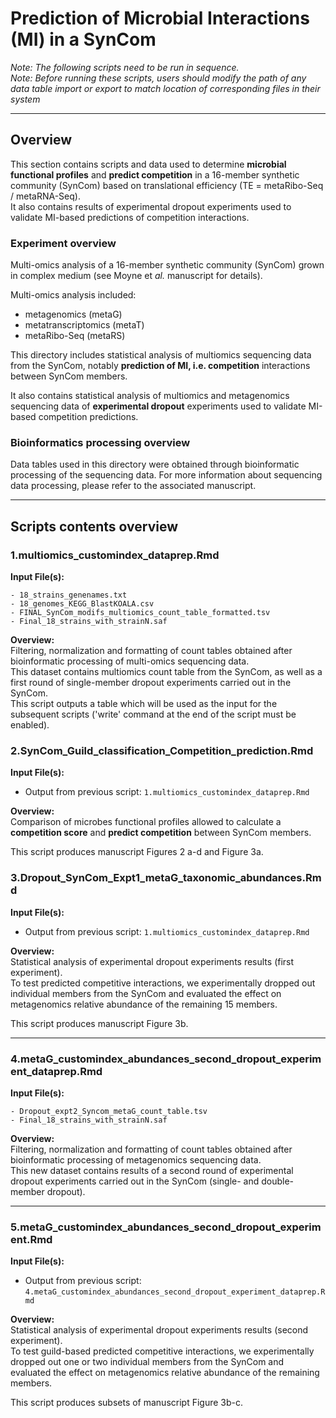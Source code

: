 # Prediction of Microbial Interactions (MI) in a SynCom

_Note: The following scripts need to be run in sequence._  
_Note: Before running these scripts, users should modify the path of any data table import or export to match location of corresponding files in their system_ 

*** 

## Overview

This section contains scripts and data used to determine __microbial functional profiles__ and __predict competition__ in a 16-member synthetic community (SynCom) based on translational efficiency (TE = metaRibo-Seq / metaRNA-Seq).  
It also contains results of experimental dropout experiments used to validate MI-based predictions of competition interactions.  

### Experiment overview  

Multi-omics analysis of a 16-member synthetic community (SynCom) grown in complex medium (see Moyne et _al._ manuscript for details).  

Multi-omics analysis included:  
- metagenomics (metaG)  
- metatranscriptomics (metaT)  
- metaRibo-Seq (metaRS)  

This directory includes statistical analysis of multiomics sequencing data from the SynCom, notably  __prediction of MI, i.e. competition__ interactions between SynCom members.  

It also contains statistical analysis of multiomics and metagenomics sequencing data of __experimental dropout__ experiments used to validate MI-based competition predictions.  

### Bioinformatics processing overview  

Data tables used in this directory were obtained through bioinformatic processing of the sequencing data. For more information about sequencing data processing, please refer to the associated manuscript. 

***

## Scripts contents overview

### 1.multiomics_customindex_dataprep.Rmd  

__Input File(s):__  
```
- 18_strains_genenames.txt  
- 18_genomes_KEGG_BlastKOALA.csv  
- FINAL_SynCom_modifs_multiomics_count_table_formatted.tsv  
- Final_18_strains_with_strainN.saf  
```

__Overview:__  
Filtering, normalization and formatting of count tables obtained after bioinformatic processing of multi-omics sequencing data.  
This dataset contains multiomics count table from the SynCom, as well as a first round of single-member dropout experiments carried out in the SynCom.  
This script outputs a table which will be used as the input for the subsequent scripts ('write' command at the end of the script must be enabled).  


### 2.SynCom_Guild_classification_Competition_prediction.Rmd 

__Input File(s):__  
- Output from previous script: ```1.multiomics_customindex_dataprep.Rmd```

__Overview:__  
Comparison of microbes functional profiles allowed to calculate a __competition score__ and __predict competition__ between SynCom members.  

This script produces manuscript Figures 2 a-d and Figure 3a. 


### 3.Dropout_SynCom_Expt1_metaG_taxonomic_abundances.Rmd

__Input File(s):__ 
- Output from previous script: ```1.multiomics_customindex_dataprep.Rmd```

__Overview:__  
Statistical analysis of experimental dropout experiments results (first experiment).  
To test predicted competitive interactions, we experimentally dropped out individual members from the SynCom and evaluated the effect on metagenomics relative abundance of the remaining 15 members.  

This script produces manuscript Figure 3b. 


***

### 4.metaG_customindex_abundances_second_dropout_experiment_dataprep.Rmd

__Input File(s):__  
```
- Dropout_expt2_Syncom_metaG_count_table.tsv  
- Final_18_strains_with_strainN.saf  
```

__Overview:__  
Filtering, normalization and formatting of count tables obtained after bioinformatic processing of metagenomics sequencing data.  
This new dataset contains results of a second round of experimental dropout experiments carried out in the SynCom (single- and double-member dropout). 



***

### 5.metaG_customindex_abundances_second_dropout_experiment.Rmd

__Input File(s):__ 
- Output from previous script: ```4.metaG_customindex_abundances_second_dropout_experiment_dataprep.Rmd```

__Overview:__  
Statistical analysis of experimental dropout experiments results (second experiment).  
To test guild-based predicted competitive interactions, we experimentally dropped out one or two individual members from the SynCom and evaluated the effect on metagenomics relative abundance of the remaining members.  

This script produces subsets of manuscript Figure 3b-c. 

